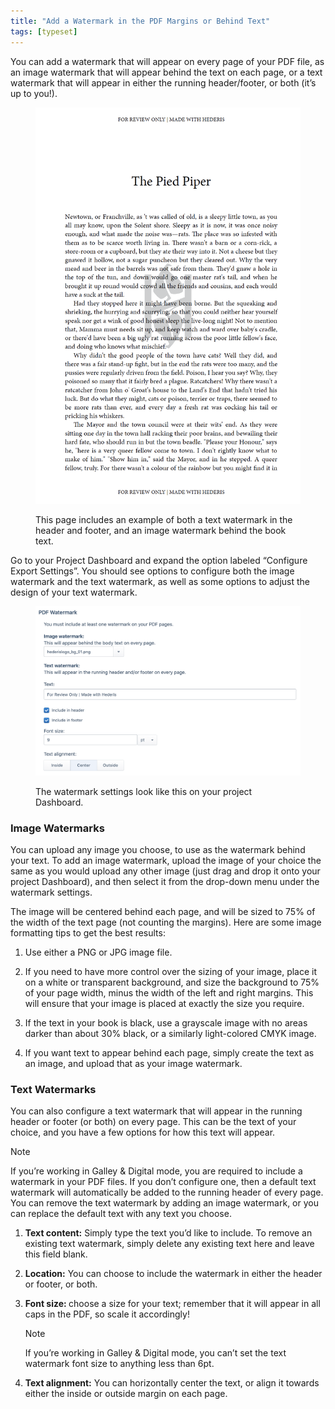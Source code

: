 ```yaml
---
title: "Add a Watermark in the PDF Margins or Behind Text"
tags: [typeset]
---
```

 
<html><body><section data-type="chapter" class="hsecchapter" data-hederis-type="hsecchapter" id="add-watermark" data-pi-attrs="id: add-watermark; data-tags: typeset;" role="doc-chapter" data-tags="typeset" data-author-name=" " data-book-title=" " title="Add a Watermark in the PDF Margins or Behind Text"><p class="hblkp" data-hederis-type="hblkp" id="pqBlW6e7P">You can add a watermark that will appear on every page of your PDF file, as an image watermark that will appear behind the text on each page, or a text watermark that will appear in either the running header/footer, or both (it&#8217;s up to you!).</p><figure class="hwprfig" data-hederis-type="hwprfig" id="pmWa95n0x"><img data-hederis-type="hblkimg" class="hblkimg" id="px41FCL2N" src="/images/watermark1.png" data-img-src="/images/watermark1.png"/><p class="hblkcaption" data-hederis-type="hblkcaption" id="pkWSjEjmD">This page includes an example of both a text watermark in the header and footer, and an image watermark behind the book text.</p></figure><p class="hblkp" data-hederis-type="hblkp" id="papbhtaTO">Go to your Project Dashboard and expand the option labeled &#8220;Configure Export Settings&#8221;. You should see options to configure both the image watermark and the text watermark, as well as some options to adjust the design of your text watermark.</p><figure class="hwprfig" data-hederis-type="hwprfig" id="pvCJm4VfR"><img data-hederis-type="hblkimg" class="hblkimg" id="pvm7WQn5z" src="/images/watermark2.png" data-img-src="/images/watermark2.png"/><p class="hblkcaption" data-hederis-type="hblkcaption" id="pFPRI9FCS">The watermark settings look like this on your project Dashboard.</p></figure><section class="hwprsubsection" data-hederis-type="hwprsubsection" id="p0xNctL02" data-type="subsection" title="Image Watermarks"><h1 data-hederis-type="hblktitle" class="hblktitle" id="pqislqdpA">Image Watermarks</h1><p class="hblkp" data-hederis-type="hblkp" id="pwGDjOzkJ">You can upload any image you choose, to use as the watermark behind your text. To add an image watermark, upload the image of your choice the same as you would upload any other image (just drag and drop it onto your project Dashboard), and then select it from the drop-down menu under the watermark settings. </p><p class="hblkp" data-hederis-type="hblkp" id="pLgldSVMT">The image will be centered behind each page, and will be sized to 75% of the width of the text page (not counting the margins). Here are some image formatting tips to get the best results: </p><ol class="hwprnumlist" data-hederis-type="hwprnumlist" id="pSXam3N6X"><li class="hblkoli" data-hederis-type="hblkoli" id="liC9Rlyubr"><p class="hblkoli" data-hederis-type="hblklip" id="pLGG1j3Go">Use either a PNG or JPG image file.</p></li><li class="hblkoli" data-hederis-type="hblkoli" id="liM2BJOZJ7"><p class="hblkoli" data-hederis-type="hblklip" id="p81TYBIRc">If you need to have more control over the sizing of your image, place it on a white or transparent background, and size the background to 75% of your page width, minus the width of the left and right margins. This will ensure that your image is placed at exactly the size you require.</p></li><li class="hblkoli" data-hederis-type="hblkoli" id="li9Fnt2BPd"><p class="hblkoli" data-hederis-type="hblklip" id="pGLVqEim6">If the text in your book is black, use a grayscale image with no areas darker than about 30% black, or a similarly  light-colored CMYK image.</p></li><li class="hblkoli" data-hederis-type="hblkoli" id="lilCFDdfPE"><p class="hblkoli" data-hederis-type="hblklip" id="pDWhQgPI9">If you want text to appear behind each page, simply create the text as an image, and upload that as your image watermark.</p></li></ol></section><section class="hwprsubsection" data-hederis-type="hwprsubsection" id="ptlBkuz0i" data-type="subsection" title="Text Watermarks"><h1 data-hederis-type="hblktitle" class="hblktitle" id="pUkPLyTT9">Text Watermarks</h1><p class="hblkp" data-hederis-type="hblkp" id="pU4mfZnA3">You can also configure a text watermark that will appear in the running header or footer (or both) on every page. This can be the text of your choice, and you have a few options for how this text will appear.</p><div class="hwprbox box" data-hederis-type="hwprbox" id="pbr3vLpnu" data-type="sidebar"><p class="hblktype" data-hederis-type="hblktype" id="pKdr709LM">Note</p><p class="hblkp" data-hederis-type="hblkp" id="pHlUjTBRC">If you&#8217;re working in Galley &amp; Digital mode, you are required to include a watermark in your PDF files. If you don&#8217;t configure one, then a default text watermark will automatically be added to the running header of every page. You can remove the text watermark by adding an image watermark, or you can replace the default text with any text you choose.</p></div><ol class="hwprnumlist" data-hederis-type="hwprnumlist" id="paYfjAEXh"><li class="hblkoli" data-hederis-type="hblkoli" id="li7l1Ym85W"><p class="hblkoli" data-hederis-type="hblklip" id="pOGUtCibP"><strong data-hederis-type="hspanstrong" id="p7j4fxd4v">Text content:</strong> Simply type the text you&#8217;d like to include. To remove an existing text watermark, simply delete any existing text here and leave this field blank.</p></li><li class="hblkoli" data-hederis-type="hblkoli" id="liPwPO9uaS"><p class="hblkoli" data-hederis-type="hblklip" id="pPeYQBeIz"><strong class="hspanstrong" data-hederis-type="hspanstrong" id="px43lVliG">Location:</strong> You can choose to include the watermark in either the header or footer, or both.</p></li><li class="hblkoli" data-hederis-type="hblkoli" id="li9hSC9p8f"><p class="hblkoli" data-hederis-type="hblklip" id="pxERE8vvH"><strong class="hspanstrong" data-hederis-type="hspanstrong" id="pHEjTf636">Font size: </strong>choose a size for your text; remember that it will appear in all caps in the PDF, so scale it accordingly! </p><div class="hwprbox box" data-hederis-type="hwprbox" id="ps0idv3pm" data-type="sidebar"><p class="hblktype" data-hederis-type="hblktype" id="pzKzlO4HX">Note</p><p class="hblkp" data-hederis-type="hblkp" id="pgpJLDAhS">If you&#8217;re working in Galley &amp; Digital mode, you can&#8217;t set the text watermark font size to anything less than 6pt.</p></div></li><li class="hblkoli" data-hederis-type="hblkoli" id="li0lWcdBsk"><p class="hblkoli" data-hederis-type="hblklip" id="ppuBvYDV9"><strong class="hspanstrong" data-hederis-type="hspanstrong" id="pGVBmvJ2n">Text alignment:</strong> You can horizontally center the text, or align it towards either the inside or outside margin on each page.</p></li></ol></section></section></body></html>
